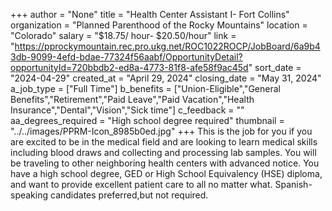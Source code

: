 +++
author = "None"
title = "Health Center Assistant I- Fort Collins"
organization = "Planned Parenthood of the Rocky Mountains"
location = "Colorado"
salary = "$18.75/ hour- $20.50/hour"
link = "https://pprockymountain.rec.pro.ukg.net/ROC1022ROCP/JobBoard/6a9b43db-9099-4efd-bdae-77324f56aabf/OpportunityDetail?opportunityId=720bbdb2-ed8a-4773-81f8-afe58f9ac45d"
sort_date = "2024-04-29"
created_at = "April 29, 2024"
closing_date = "May 31, 2024"
a_job_type = ["Full Time"]
b_benefits = ["Union-Eligible","General Benefits","Retirement","Paid Leave","Paid Vacation","Health Insurance","Dental","Vision","Sick time"]
c_feedback = ""
aa_degrees_required = "High school degree required"
thumbnail = "../../images/PPRM-Icon_8985b0ed.jpg"
+++
This is the job for you if you are excited to be in the medical field and are looking to learn medical skills including blood draws and collecting and processing lab samples. You will be traveling to other neighboring health centers with advanced notice. You have a high school degree, GED or High School Equivalency (HSE) diploma, and want to provide excellent patient care to all no matter what. 
Spanish-speaking candidates preferred,but not required. 